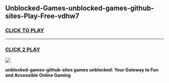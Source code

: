 
## Unblocked-Games-unblocked-games-github-sites-Play-Free-vdhw7
<h3>
<a href="https://premium76.site?title=unblocked-games-github-sites&ref=15A">CLICK TO PLAY</a></h3>
<hr>

<h3>
<a href="https://premium76.site?title=unblocked-games-github-sites&ref=15A">CLICK 2 PLAY</a>
  
</h3>

<a href="https://premium76.site?title=unblocked-games-github-sites&ref=15A"><img src="https://clearcache.store/games.png"></a>


**unblocked-games-github-sites games unblocked: Your Gateway to Fun and Accessible Online Gaming**
